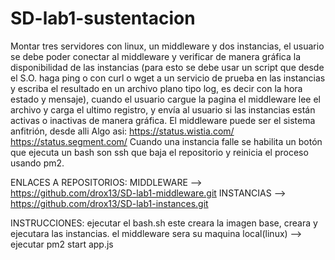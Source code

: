 # SD-lab1-sustentacion
Montar tres servidores con linux, un middleware y dos instancias, el usuario se debe poder conectar al middleware y verificar de manera gráfica la disponibilidad de las instancias (para esto se debe usar un script que desde el S.O. haga ping o con curl o wget a un servicio de prueba en las instancias y escriba el resultado en un archivo plano tipo log, es decir con la hora estado y mensaje), cuando el usuario cargue la pagina el middleware lee el archivo y carga el ultimo registro, y envía al usuario si las instancias están activas o inactivas de manera gráfica.  El middleware puede ser el sistema anfitrión, desde alli   Algo asi:  https://status.wistia.com/  https://status.segment.com/  Cuando una instancia falle se habilita un botón que ejecuta un bash son ssh que baja el repositorio y reinicia el proceso usando pm2.

ENLACES A REPOSITORIOS:
MIDDLEWARE --> https://github.com/drox13/SD-lab1-middleware.git
INSTANCIAS --> https://github.com/drox13/SD-lab1-instances.git

INSTRUCCIONES:
ejecutar el bash.sh este creara la imagen base, creara y ejecutara las instancias.
el middleware sera su maquina local(linux) --> ejecutar pm2 start app.js
